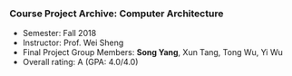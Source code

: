 ### Course Project Archive: Computer Architecture

- Semester: Fall 2018
- Instructor: Prof. Wei Sheng
- Final Project Group Members: **Song Yang**, Xun Tang, Tong Wu, Yi Wu
- Overall rating: A (GPA: 4.0/4.0)

